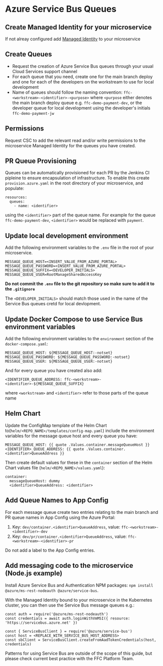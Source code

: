 # Azure Service Bus Queues

## Create Managed Identity for your microservice

If not alreay configured add [Managed Identity](managed-identity.md) to your microservice

## Create Queues

* Request the creation of Azure Service Bus queues through your usual Cloud Services support channel
* For each queue that you need, create one for the main branch deploy and one for each of the developers on the workstream to use for local development
* Name of queues should follow the naming convention:
`ffc-<workstream>-<identifier>-<purpose>` where `<purpose` either denotes the main branch deploy queue e.g. `ffc-demo-payment-dev`, or the developer queue for local development using the developer's initials `ffc-demo-payment-jw`

## Permissions

Request CSC to add the relevant read and/or write permissions to the microservice Managed Identity for the queues you have created.

## PR Queue Provisioning

Queues can be automatically provisioned for each PR by the Jenkins CI pipleine to ensure encapsulation of infrastructure. To enable this create `provision.azure.yaml` in the root directory of your microservice, and populate:

```
resources:
  queues:
    - name: <identifier>
```

using the `<identifier>` part of the queue name. For example for the queue `ffc-demo-payment-dev`, `<identifier>` would be replaced with `payment`.

## Update local development environment

Add the following environment variables to the `.env` file in the root of your microservice.

```
MESSAGE_QUEUE_HOST=<INSERT_VALUE_FROM_AZURE_PORTAL>
MESSAGE_QUEUE_PASSWORD=<INSERT_VALUE_FROM_AZURE_PORTAL>
MESSAGE_QUEUE_SUFFIX=<DEVELOPER_INITIALS>
MESSAGE_QUEUE_USER=RootManageSharedAccessKey
```

**Do not commit the `.env` file to the git repository so make sure to add it to the `.gitignore`**

The `<DEVELOPER_INITIALS>` should match those used in the name of the Service Bus queues cretd for local devlopment.

## Update Docker Compose to use Service Bus environment variables

Add the following environment variables to the `environment` section of the `docker-compose.yaml`:

```
MESSAGE_QUEUE_HOST: ${MESSAGE_QUEUE_HOST:-notset}
MESSAGE_QUEUE_PASSWORD: ${MESSAGE_QUEUE_PASSWORD:-notset}
MESSAGE_QUEUE_USER: ${MESSAGE_QUEUE_USER:-notset}
```

And for every queue you have created also add:

```
<IDENTIFIER_QUEUE_ADDRESS: ffc-<workstream>-<identifier>-${MESSAGE_QUEUE_SUFFIX}
```

where `<workstream>` and `<identifier>` refer to those parts of the queue name

## Helm Chart

Update the ConfigMap template of the Helm Chart  to(`helm/<REPO_NAME>/templates/config-map.yaml`) include the environment variables for the message queue host and every queue you have:

```
MESSAGE_QUEUE_HOST: {{ quote .Values.container.messageQueueHost }}
<IDENTIFIER>_QUEUE_ADDRESS: {{ quote .Values.container.<identifier>QueueAddress }}
```

Then create default values for these in the `container` section of the Helm Chart values file (`helm/<REPO_NAME>/values.yaml`):

```
container:
  messageQueueHost: dummy
  <identifier>QueueAddress: <identifier>
```

## Add Queue Names to App Config

For each message queue create two entries relating to the main branch and PR queue names in App Config using the Azure Portal:

1. Key: `dev/container.<identifier>QueueAddress`, value: `ffc-<workstream>-<identifier>-dev`
2. Key: `dev/pr/container.<identifier>QueueAddress`, value: `ffc-<workstream>-<identifier>-pr`

Do not add a label to the App Config entries.

## Add messaging code to the microservice (Node.js example)

Install Azure Service Bus and Authentication NPM packages: `npm install @azure/ms-rest-nodeauth @azure/service-bus`.

With the Managed Identity bound to your microservice in the Kubernetes cluster, you can then use the Service Bus message queues e.g.:

```
const auth = require('@azure/ms-rest-nodeauth')
const credentials = await auth.loginWithVmMSI({ resource: 'https://servicebus.azure.net' })

const { ServiceBusClient } = require('@azure/service-bus')
const host = <REPLACE_WITH_SERVICE_BUS_HOST_ADDRESS>
const sbClient = ServiceBusClient.createFromAadTokenCredentials(host, credentials)
```

Patterns for using Service Bus are outside of the scope of this guide, but please check current best practice with the FFC Platform Team.

